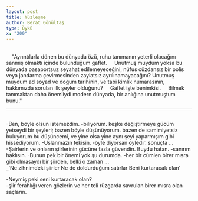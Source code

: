 ```yaml
---
layout: post
title: Yüzleşme
author: Berat Gönültaş
type: Öykü
x: "200"
---
```

<br/>
&nbsp;&nbsp;&nbsp;&nbsp;"Ayrıntılarla dönen bu dünyada özü, ruhu tanımanın yeterli olacağını sanmış olmaktı içinde bulunduğum gaflet.  
&nbsp;&nbsp;&nbsp;&nbsp;Unutmuş muydum yoksa bu dünyada pasaportsuz seyahat edilemeyeceğini, nüfus cüzdansız bir polis veya jandarma çevirmesinden zayiatsız ayrılınamayacağını? Unutmuş muydum ad soyad ve doğum tarihinin, ve tabi kimlik numarasının, hakkımızda sorulan ilk şeyler olduğunu?  
&nbsp;&nbsp;&nbsp;&nbsp;Gaflet işte benimkisi.  
&nbsp;&nbsp;&nbsp;&nbsp;Bilmek tanımaktan daha önemliydi modern dünyada, bir anlığına unutmuştum bunu."   
<br/>

---

<br/>
-Ben, böyle olsun istemezdim.  
-biliyorum. keşke değiştirmeye gücüm yetseydi bir şeyleri; bazen böyle düşünüyorum. bazen de samimiyetsiz buluyorum bu düşüncemi, ve yine olsa yine aynı şeyi yaparmışım gibi hissediyorum.  
-Uslanmazın tekisin.  
-öyle diyorsan öyledir. sonuçta ...  
-Şairlerin ve onların şiirlerinin gücüne fazla güvendin. Buydu hatan.  
-sanırım haklısın.  
-Bunun pek bir önemi yok şu durumda.  
-her bir cümlen birer mısra gibi olmasaydı bir şiirden, belki o zaman ...  

<br/>
_'Ne zihnimdeki şiirler
Ne de doldurduğum satırlar
Beni kurtaracak olan'
<br/>

-Neymiş peki seni kurtaracak olan?  
-şiir ferahlığı veren gözlerin ve her teli rüzgarda savrulan birer mısra olan saçların.  
